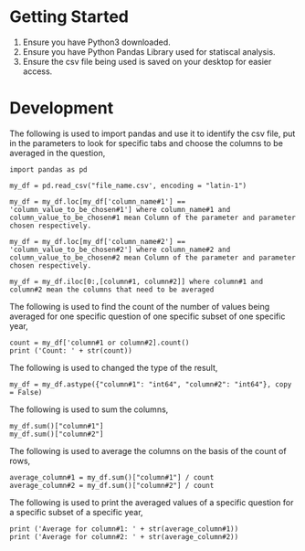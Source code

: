 # Getting Started

1. Ensure you have Python3 downloaded. 
2. Ensure you have Python Pandas Library used for statiscal analysis. 
3. Ensure the csv file being used is saved on your desktop for easier access. 

# Development 

The following is used to import pandas and use it to identify the csv file, put in the parameters to look for specific tabs and choose the columns to be averaged in the question, 
```
import pandas as pd

my_df = pd.read_csv("file_name.csv', encoding = "latin-1")

my_df = my_df.loc[my_df['column_name#1'] == 'column_value_to_be_chosen#1'] where column_name#1 and column_value_to_be_chosen#1 mean Column of the parameter and parameter chosen respectively. 

my_df = my_df.loc[my_df['column_name#2'] == 'column_value_to_be_chosen#2'] where column_name#2 and column_value_to_be_chosen#2 mean Column of the parameter and parameter chosen respectively.

my_df = my_df.iloc[0:,[column#1, column#2]] where column#1 and column#2 mean the columns that need to be averaged
```

The following is used to find the count of the number of values being averaged for one specific question of one specific subset of one specific year,

```
count = my_df['column#1 or column#2].count()
print ('Count: ' + str(count))
```

The following is used to changed the type of the result, 

```
my_df = my_df.astype({"column#1": "int64", "column#2": "int64"}, copy = False)
```

The following is used to sum the columns, 

```
my_df.sum()["column#1"]
my_df.sum()["column#2"]
```

The following is used to average the columns on the basis of the count of rows, 

```
average_column#1 = my_df.sum()["column#1"] / count
average_column#2 = my_df.sum()["column#2"] / count
```

The following is used to print the averaged values of a specific question for a specific subset of a specific year, 

```
print ('Average for column#1: ' + str(average_column#1))
print ('Average for column#2: ' + str(average_column#2))
```
